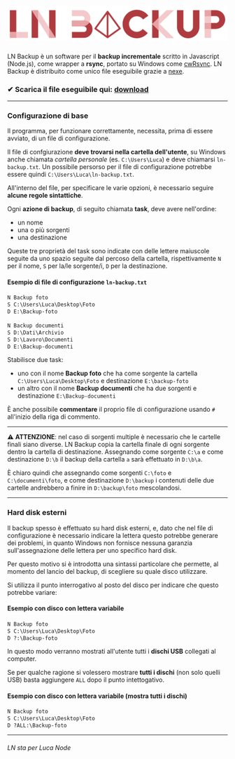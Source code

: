 # ![LT Backup](logo.png)

LN Backup è un software per il **backup incrementale** scritto in Javascript (Node.js),
come wrapper a **rsync**, portato su Windows come [cwRsync](https://itefix.net/cwrsync).
LN Backup è distribuito come unico file eseguibile grazie a [nexe](https://www.npmjs.com/package/nexe).

### ✔ Scarica il file eseguibile qui: [download](https://github.com/lucaceriani/node-backup/releases/latest/download/LN-Backup.exe)

---

### Configurazione di base
Il programma, per funzionare correttamente, necessita, prima di essere avviato, di un file di configurazione.

Il file di confgiurazione **deve trovarsi nella cartella dell'utente**, su Windows anche chiamata *cartella personale*
(es. `C:\Users\Luca`) e deve chiamarsi `ln-backup.txt`. Un possibile persorso per il file di
configurazione potrebbe essere quindi `C:\Users\Luca\ln-backup.txt`.

All'interno del file, per specificare le varie opzioni, è necessario seguire **alcune regole sintattiche**.

Ogni **azione di backup**, di seguito chiamata **task**, deve avere nell'ordine:
  - un nome
  - una o più sorgenti
  - una destinazione
  
Queste tre proprietà del task sono indicate con delle lettere maiuscole seguite
da uno spazio seguite dal percoso della cartella,
rispettivamente `N` per il nome, `S` per la/le sorgente/i, `D` per la destinazione. 

#### Esempio di file di configurazione `ln-backup.txt`
```
N Backup foto
S C:\Users\Luca\Desktop\Foto
D E:\Backup-foto

N Backup documenti
S D:\Dati\Archivio
S D:\Lavoro\Documenti
D E:\Backup-documenti
```
Stabilisce due task:
  - uno con il nome **Backup foto** che ha come sorgente la cartella `C:\Users\Luca\Desktop\Foto` e destinazione `E:\backup-foto`
  - un altro con il nome **Backup documenti** che ha due sorgenti e destinazione `E:\Backup-documenti`

È anche possibile **commentare** il proprio file di configurazione usando `#` all'inizio della riga di commento.

---

⚠ **ATTENZIONE**: nel caso di sorgenti multiple è necessario che le cartelle finali siano diverse. LN Backup copia la cartella finale di ogni sorgente
dentro la cartella di destinazione. Assegnando come sorgente `C:\a` e come destinazione `D:\b` il backup della cartella `a` sarà effettuato in `D:\b\a`.

È chiaro quindi che assegnando come sorgenti `C:\foto` e `C:\documenti\foto`, e come destinazione `D:\backup` i contenuti delle due cartelle andrebbero a finire in 
`D:\backup\foto` mescolandosi.

---
  
### Hard disk esterni
Il backup spesso è effettuato su hard disk esterni, e, dato che nel file di configurazione è necessario indicare la lettera
questo potrebbe generare dei problemi, in quanto Windows non fornisce nessuna garanzia sull'assegnazione delle lettera per uno specifico hard disk.

Per questo motivo si è introdotta una sintassi particolare che permette, al momento del lancio del backup, di scegliere su quale disco utilizzare.

Si utilizza il punto interrogativo al posto del disco per indicare che questo potrebbe variare:
#### Esempio con disco con lettera variabile
```
N Backup foto
S C:\Users\Luca\Desktop\Foto
D ?:\Backup-foto
```
In questo modo verranno mostrati all'utente tutti i **dischi USB** collegati al computer.

Se per qualche ragione si volessero mostrare **tutti i dischi** (non solo quelli USB) basta aggiungere `ALL` dopo il punto intettogativo.
#### Esempio con disco con lettera variabile (mostra tutti i dischi)
```
N Backup foto
S C:\Users\Luca\Desktop\Foto
D ?ALL:\Backup-foto
```

---


###### LN sta per Luca Node
